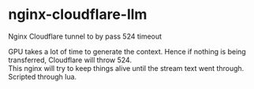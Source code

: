 # nginx-cloudflare-llm
Nginx Cloudflare tunnel to by pass 524 timeout

GPU takes a lot of time to generate the context.  Hence if nothing is being transferred, Cloudflare will throw 524.  
This nginx will try to keep things alive until the stream text went through.  Scripted through lua.